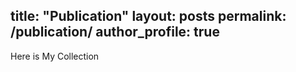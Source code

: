 title: "Publication"
layout: posts
permalink: /publication/
author_profile: true
---
Here is My Collection

